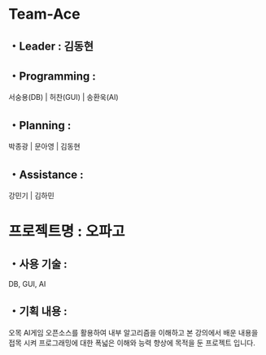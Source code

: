 # Team-Ace

## ・Leader : 김동현

## ・Programming : 
서숭용(DB) | 허찬(GUI) | 송환욱(AI)

## ・Planning : 
박종광 | 문아영 | 김동현

## ・Assistance : 
강민기 | 김하민

# 프로젝트명 : 오파고
## ・사용 기술 : 
DB, GUI, AI

## ・기획 내용 : 
오목 AI게임 오픈소스를 활용하여 내부 알고리즘을 이해하고 본 강의에서 배운 내용을 접목 시켜 프로그래밍에 대한 폭넓은 이해와 능력 향상에 목적을 둔 프로젝트 입니다.
